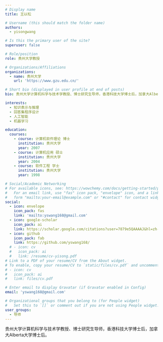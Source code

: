 ```yaml
---
# Display name
title: 王以松

# Username (this should match the folder name)
authors:
  - yisongwang

# Is this the primary user of the site?
superuser: false

# Role/position
role: 贵州大学教授

# Organizations/Affiliations
organizations:
  - name: 贵州大学
    url: 'https://www.gzu.edu.cn/'

# Short bio (displayed in user profile at end of posts)
bio: 贵州大学计算机科学与技术学教授、博士研究生导师，香港科技大学博士后，加拿大Alberta 大学博士后。

interests:
  - 知识表示与推理
  - 回答集程序设计
  - 人工智能
  - 机器学习

education:
  courses:
    - course: 计算机软件理论 博士
      institution: 贵州大学
      year: 2007
    - course: 计算机应用 硕士
      institution: 贵州大学
      year: 2004
    - course: 软件工程 学士
      institution: 贵州大学
      year: 1998

# Social/Academic Networking
# For available icons, see: https://wowchemy.com/docs/getting-started/page-builder/#icons
#   For an email link, use "fas" icon pack, "envelope" icon, and a link in the
#   form "mailto:your-email@example.com" or "#contact" for contact widget.
social:
  - icon: envelope
    icon_pack: fas
    link: 'mailto:yswang168@gmail.com'
  - icon: google-scholar
    icon_pack: ai
    link: https://scholar.google.com/citations?user=7879e5QAAAAJ&hl=zh-CN&oi=ao
  - icon: github
    icon_pack: fab
    link: https://github.com/yswang168/
  # - icon: cv
  #   icon_pack: ai
  #   link: /resume/cv-yisong.pdf
# Link to a PDF of your resume/CV from the About widget.
# To enable, copy your resume/CV to `static/files/cv.pdf` and uncomment the lines below.
# - icon: cv
#   icon_pack: ai
#   link: files/cv.pdf

# Enter email to display Gravatar (if Gravatar enabled in Config)
email: 'yswang168@gmail.com'

# Organizational groups that you belong to (for People widget)
#   Set this to `[]` or comment out if you are not using People widget.
user_groups:
  - 导师
---
```


贵州大学计算机科学与技术学教授、博士研究生导师，香港科技大学博士后，加拿大Alberta大学博士后。
